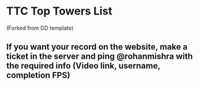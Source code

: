 # TTC Top Towers List
(Forked from GD template)

## If you want your record on the website, make a ticket in the server and ping @rohanmishra with the required info (Video link, username, completion FPS)